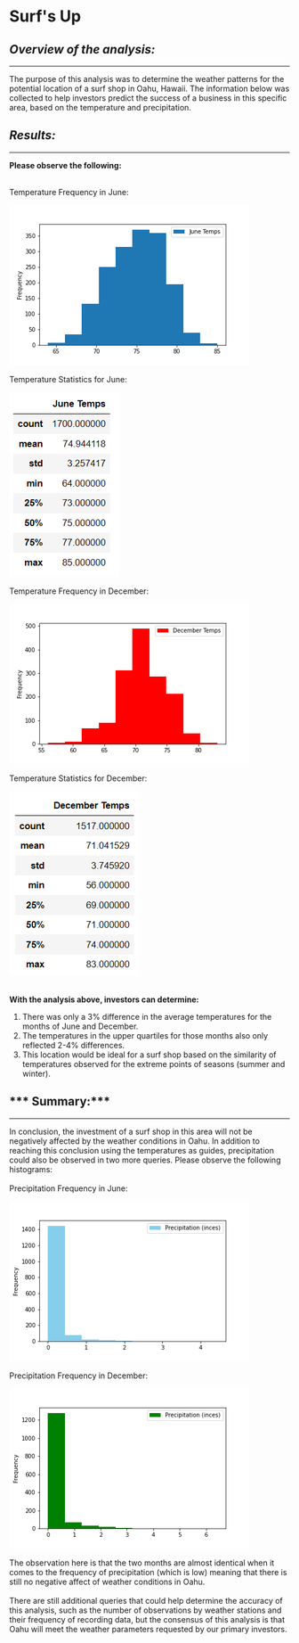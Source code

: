 # Surf's Up 

## ***Overview of the analysis:***
----
The purpose of this analysis was to determine the weather patterns for the potential location of a surf shop in Oahu, Hawaii. The information below was collected to help investors predict the success of a business in this specific area, based on the temperature and precipitation. 


## ***Results:***
----
**Please observe the following:** 
<br/><br/>

Temperature Frequency in June:

![june_temps.png](Resources/june_temps.png)

Temperature Statistics for June: 

![june_temps_describe.png](Resources/june_temps_describe.png)

Temperature Frequency in December:

![dec_temps.png](Resources/dec_temps.png)

Temperature Statistics for December:

![dec_temps_describe.png](Resources/dec_temps_describe.png)
<br/><br/>

**With the analysis above, investors can determine:** 

1. There was only a 3% difference in the average temperatures for the months of June and December. 
2. The temperatures in the upper quartiles for those months also only reflected 2-4% differences. 
3. This location would be ideal for a surf shop based on the similarity of temperatures observed for the extreme points of seasons (summer and winter). 

## *** Summary:***
---
In conclusion, the investment of a surf shop in this area will not be negatively affected by the weather conditions in Oahu. In addition to reaching this conclusion using the temperatures as guides, precipitation could also be observed in two more queries. Please observe the following histograms: 
<br/><br/>
Precipitation Frequency in June: 

![june_prcp.png](Resources/june_prcp.png)

Precipitation Frequency in December: 

![dec_prcp.png](Resources/dec_prcp.png)

The observation here is that the two months are almost identical when it comes to the frequency of precipitation (which is low) meaning that there is still no negative affect of weather conditions in Oahu. 
<br/><br/>
There are still additional queries that could help determine the accuracy of this analysis, such as the number of observations by weather stations and their frequency of recording data, but the consensus of this analysis is that Oahu will meet the weather parameters requested by our primary investors. 
